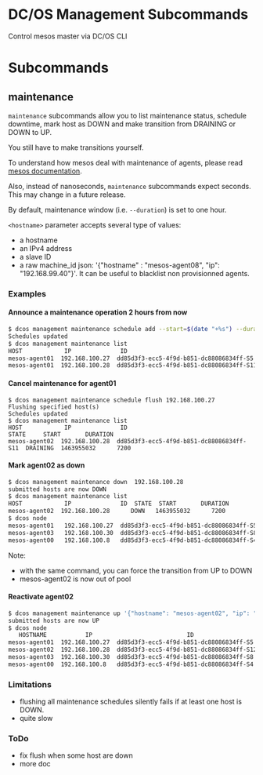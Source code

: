 DC/OS Management Subcommands
==========================
Control mesos master via DC/OS CLI

# Subcommands
## maintenance
`maintenance` subcommands allow you to list maintenance status, schedule downtime, mark host as DOWN and make transition from DRAINING or DOWN to UP. 

You still have to make transitions yourself.

To understand how mesos deal with maintenance of agents, please read [mesos documentation](http://mesos.apache.org/documentation/latest/maintenance/).

Also, instead of nanoseconds, `maintenance` subcommands expect seconds. This may change in a future release.

By default, maintenance window (i.e. `--duration`) is set to one hour.

`<hostname>` parameter accepts several type of values:
* a hostname
* an IPv4 address
* a slave ID
* a raw machine_id json: '{"hostname" : "mesos-agent08", "ip": "192.168.99.40"}'. It can be useful to blacklist non provisionned agents.

### Examples
#### Announce a maintenance operation 2 hours from now
```sh
$ dcos management maintenance schedule add --start=$(date "+%s") --duration=7200 dd85d3f3-ecc5-4f9d-b851-dc88086834ff-S5 192.168.100.28
Schedules updated
$ dcos management maintenance list
HOST            IP              ID                                        STATE     START       DURATION
mesos-agent01  192.168.100.27  dd85d3f3-ecc5-4f9d-b851-dc88086834ff-S5   DRAINING  1463955032      7200
mesos-agent01  192.168.100.28  dd85d3f3-ecc5-4f9d-b851-dc88086834ff-S11  DRAINING  1463955032      7200

```
#### Cancel maintenance for agent01
```
$ dcos management maintenance schedule flush 192.168.100.27
Flushing specified host(s)
Schedules updated
$ dcos management maintenance list
HOST            IP              ID                                        STATE     START       DURATION
mesos-agent02  192.168.100.28  dd85d3f3-ecc5-4f9d-b851-dc88086834ff-S11  DRAINING  1463955032      7200
```
#### Mark agent02 as down
```sh
$ dcos management maintenance down  192.168.100.28
submitted hosts are now DOWN
$ dcos management maintenance list
HOST            IP              ID  STATE  START       DURATION
mesos-agent02  192.168.100.28      DOWN   1463955032      7200
$ dcos node
mesos-agent01   192.168.100.27  dd85d3f3-ecc5-4f9d-b851-dc88086834ff-S5
mesos-agent03   192.168.100.30  dd85d3f3-ecc5-4f9d-b851-dc88086834ff-S8
mesos-agent00   192.168.100.8   dd85d3f3-ecc5-4f9d-b851-dc88086834ff-S4

```

Note:
- with the same command, you can force the transition from UP to DOWN
- mesos-agent02 is now out of pool
#### Reactivate agent02
```sh
$ dcos management maintenance up '{"hostname": "mesos-agent02", "ip": "192.168.100.28"}'
submitted hosts are now UP
$ dcos node
   HOSTNAME           IP                           ID
mesos-agent01  192.168.100.27  dd85d3f3-ecc5-4f9d-b851-dc88086834ff-S5
mesos-agent02  192.168.100.28  dd85d3f3-ecc5-4f9d-b851-dc88086834ff-S12
mesos-agent03  192.168.100.30  dd85d3f3-ecc5-4f9d-b851-dc88086834ff-S8
mesos-agent00  192.168.100.8   dd85d3f3-ecc5-4f9d-b851-dc88086834ff-S4

```
### Limitations
- flushing all maintenance schedules silently fails if at least one host is DOWN.
- quite slow
### ToDo
- fix flush when some host are down
- more doc

